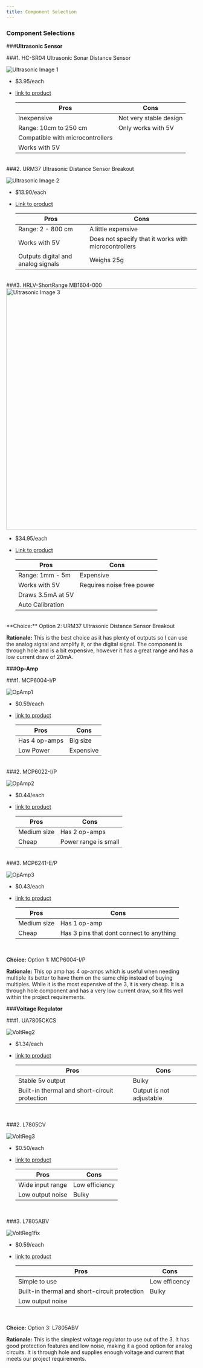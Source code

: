 ```yaml
---
title: Component Selection
---
```


### Component Selections

###**Ultrasonic Sensor**

###1. HC-SR04 Ultrasonic Sonar Distance Sensor

![Ultrasonic Image 1](https://github.com/user-attachments/assets/51443849-51f4-4ff7-a4e8-631a83d7909a)

 * $3.95/each
 * [link to product](https://www.digikey.com/en/products/detail/adafruit-industries-llc/3942/9658069)

    | Pros                                                    | Cons                                            |
    | ------------------------------------------------------- | ----------------------------------------------- |
    | Inexpensive                                             | Not very stable design                          |
    | Range: 10cm to 250 cm                                   | Only works with 5V                              |
    | Compatible with microcontrollers                        |                                                 |
    | Works with 5V                                           |                                                 |

<br>
###2. URM37 Ultrasonic Distance Sensor Breakout

![Ultrasonic Image 2](https://github.com/user-attachments/assets/fad7b778-a96d-435b-a3d2-1818161f4941)

 * $13.90/each
 * [Link to product](https://www.digikey.com/en/products/detail/dfrobot/SEN0001/6588449)

    | Pros                                                    | Cons                                            |
    | ------------------------------------------------------- | ----------------------------------------------- |
    | Range: 2 - 800 cm                                       | A little expensive                              |
    | Works with 5V                                           | Does not specify that it works with microcontrollers |
    | Outputs digital and analog signals                      | Weighs 25g                                      |

<br>
###3. HRLV-ShortRange MB1604-000

<img width="640" height="640" alt="Ultrasonic Image 3" src="https://github.com/user-attachments/assets/d70fd146-f869-47cf-92e6-a2755ed5f989" />

 * $34.95/each
 * [Link to product](https://www.digikey.com/en/products/detail/maxbotix-inc/MB1604-000/13422036)

    | Pros                                                    | Cons                                            |
    | ------------------------------------------------------- | ----------------------------------------------- |
    | Range: 1mm - 5m                                         | Expensive                                       |
    | Works with 5V                                           | Requires noise free power                       |
    | Draws 3.5mA at 5V                                       |                                                 |
    | Auto Calibration                                        |                                                 |

<br>
**Choice:** Option 2: URM37 Ultrasonic Distance Sensor Breakout

**Rationale:** This is the best choice as it has plenty of outputs so I can use the analog signal and amplify it, or the digital signal. The component is through hole and is a bit expensive, however it has a great range and has a low current draw of 20mA.

###**Op-Amp**

###1. MCP6004-I/P

![OpAmp1](https://github.com/user-attachments/assets/d6c534dd-5a11-466c-a672-1b2587aed40f)

 * $0.59/each
 * [link to product](https://www.digikey.com/en/products/detail/microchip-technology/MCP6004-I-P/523060)

    | Pros                                                    | Cons                                            |
    | ------------------------------------------------------- | ----------------------------------------------- |
    | Has 4 op-amps                                           | Big size                                        |
    | Low Power                                               | Expensive                                       |

<br>
###2. MCP6022-I/P

![OpAmp2](https://github.com/user-attachments/assets/a153ec0e-7af1-4f1c-84d2-cd3dd0903927)

 * $0.44/each
 * [link to product](https://www.digikey.com/en/products/detail/microchip-technology/MCP6022-I-P/417828)

    | Pros                                                    | Cons                                            |
    | ------------------------------------------------------- | ----------------------------------------------- |
    | Medium size                                             | Has 2 op-amps                                   |
    | Cheap                                                   | Power range is small                            |

<br>
###3. MCP6241-E/P

![OpAmp3](https://github.com/user-attachments/assets/3e721cca-783b-44a0-a3d5-49bb5ece966a)

 * $0.43/each
 * [link to product](https://www.digikey.com/en/products/detail/microchip-technology/MCP6241-E-P/683249)

    | Pros                                                    | Cons                                            |
    | ------------------------------------------------------- | ----------------------------------------------- |
    | Medium size                                             | Has 1 op-amp                                    |
    | Cheap                                                   | Has 3 pins that dont connect to anything        |

<br>

**Choice:** Option 1: MCP6004-I/P

**Rationale:** This op amp has 4 op-amps which is useful when needing multiple its better to have them on the same chip instead of buying multiples. While it is the most expensive of the 3, it is very cheap. It is a through hole component and has a very low current draw, so it fits well within the project requirements.


###**Voltage Regulator**

###1. UA7805CKCS

![VoltReg2](https://github.com/user-attachments/assets/576d58b0-ad51-4f11-8c54-c000c1dc0266)

 * $1.34/each
 * [link to product](https://www.digikey.com/en/products/detail/texas-instruments/UA7805CKCS/521612)

    | Pros                                                    | Cons                                            |
    | ------------------------------------------------------- | ----------------------------------------------- |
    | Stable 5v output                                        | Bulky                                           |
    | Built-in thermal and short-circuit protection           | Output is not adjustable                        |

<br>

###2. L7805CV

![VoltReg3](https://github.com/user-attachments/assets/07653e4b-42fd-4726-926e-1c9006695195)

 * $0.50/each
 * [link to product](https://www.digikey.com/en/products/detail/stmicroelectronics/L7805CV/585964)

    | Pros                                                    | Cons                                            |
    | ------------------------------------------------------- | ----------------------------------------------- |
    | Wide input range                                        | Low efficiency                                  |
    | Low output noise                                        | Bulky                                           |

<br>

###3. L7805ABV

![VoltReg1fix](https://github.com/user-attachments/assets/924febb9-5292-46b2-879e-01d1fda1c330)

 * $0.59/each
 * [link to product](https://www.digikey.com/en/products/detail/stmicroelectronics/L7805ABV/634711)

    | Pros                                                    | Cons                                            |
    | ------------------------------------------------------- | ----------------------------------------------- |
    | Simple to use                                           | Low efficency                                   |
    | Built-in thermal and short-circuit protection           | Bulky                                           |
    | Low output noise                                        |                                                 |
   
<br>

**Choice:** Option 3: L7805ABV

**Rationale:** This is the simplest voltage regulator to use out of the 3. It has good protection features and low noise, making it a good option for analog circuits. It is through hole and supplies enough voltage and current that meets our project requirements.

